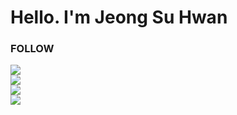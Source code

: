 <h1>Hello. I'm Jeong Su Hwan</h1>
<h3>FOLLOW</h3>
<a href = "https://my.surfit.io/w/1459564876"><img src="https://img.shields.io/badge/Portfolio-000000?style=flat-square&logo=Notion&logoColor=white"/><br>
<a href = "https://velog.io/@hwax"><img src="https://img.shields.io/badge/Blog-000000?style=flat-square&logo=Velog&logoColor=white"/><br>
<a href = "https://www.instagram.com/hwax._.423/"><img src="https://img.shields.io/badge/Instagram-000000?style=flat-square&logo=Instagram&logoColor=white"/><br>
<a href="mailto:short9666@gmail.com"><img src="https://img.shields.io/badge/Email-000000?style=flat-square&logo=gmail&logoColor=white&link=mailto:short9666@gmail.com"/></a>
<br/>
</div>

